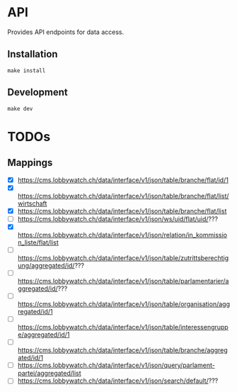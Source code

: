 # API

Provides API endpoints for data access.

## Installation

```shell
make install
```

## Development

```shell
make dev
```

# TODOs

## Mappings

* [x] https://cms.lobbywatch.ch/data/interface/v1/json/table/branche/flat/id/1
* [x] https://cms.lobbywatch.ch/data/interface/v1/json/table/branche/flat/list/wirtschaft
* [x] https://cms.lobbywatch.ch/data/interface/v1/json/table/branche/flat/list
* [ ] https://cms.lobbywatch.ch/data/interface/v1/json/ws/uid/flat/uid/???
* [x] https://cms.lobbywatch.ch/data/interface/v1/json/relation/in_kommission_liste/flat/list
* [ ] https://cms.lobbywatch.ch/data/interface/v1/json/table/zutrittsberechtigung/aggregated/id/???
* [ ] https://cms.lobbywatch.ch/data/interface/v1/json/table/parlamentarier/aggregated/id/???
* [ ] https://cms.lobbywatch.ch/data/interface/v1/json/table/organisation/aggregated/id/1
* [ ] https://cms.lobbywatch.ch/data/interface/v1/json/table/interessengruppe/aggregated/id/1
* [ ] https://cms.lobbywatch.ch/data/interface/v1/json/table/branche/aggregated/id/1
* [ ] https://cms.lobbywatch.ch/data/interface/v1/json/query/parlament-partei/aggregated/list
* [ ] https://cms.lobbywatch.ch/data/interface/v1/json/search/default/???
